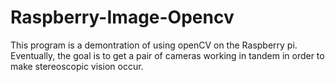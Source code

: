 # Raspberry-Image-Opencv

This program is a demontration of using openCV on the Raspberry pi. Eventually, the goal is to get a pair of cameras working in tandem in order to make stereoscopic vision occur.
